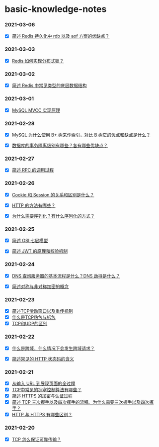 # basic-knowledge-notes



### 2021-03-06

- [x] [简述 Redis 持久化中 rdb 以及 aof 方案的优缺点？](https://github.com/zaynme/basic-knowledge-notes/blob/main/2021-03-06/redis-rdb-aof.md)

### 2021-03-03

- [x] [Redis 如何实现分布式锁？](https://github.com/zaynme/basic-knowledge-notes/blob/main/2021-03-03/Redis-distributed-lock.md)


### 2021-03-02

- [x] [简述 Redis 中常见类型的底层数据结构](https://github.com/zaynme/basic-knowledge-notes/blob/main/2021-03-02/redis-basic-data-structure.md)


### 2021-03-01

- [x] [MySQL MVCC 实现原理](https://github.com/zaynme/basic-knowledge-notes/blob/main/2021-03-01/mysql-mvcc.md)

### 2021-02-28

- [x] [MySQL 为什么使用 B+ 树来作索引，对比 B 树它的优点和缺点是什么？](https://github.com/zaynme/basic-knowledge-notes/blob/main/2021-02-28/b-plus-tree.md)
- [x] [数据库的事务隔离级别有哪些？各有哪些优缺点？](https://github.com/zaynme/basic-knowledge-notes/blob/main/2021-02-28/Transaction-isolation-level.md)


### 2021-02-27

- [x] [简述 RPC 的调用过程](https://github.com/zaynme/basic-knowledge-notes/blob/main/2021-02-27/rpc.md)


### 2021-02-26

- [x] [Cookie 和 Session 的关系和区别是什么？](https://github.com/zaynme/basic-knowledge-notes/blob/main/2021-02-26/cookie-session-diff.md)
- [x] [HTTP 的方法有哪些？](https://github.com/zaynme/basic-knowledge-notes/blob/main/2021-02-26/http-method.md)
- [x] [为什么需要序列化？有什么序列化的方式？](https://github.com/zaynme/basic-knowledge-notes/blob/main/2021-02-26/serialization.md)




### 2021-02-25

- [x] [简述 OSI 七层模型](https://github.com/zaynme/basic-knowledge-notes/blob/main/2021-02-25/osi.md)
- [x] [简述 JWT 的原理和校验机制](https://github.com/zaynme/basic-knowledge-notes/blob/main/2021-02-25/jwt.md)


### 2021-02-24

- [x] [DNS 查询服务器的基本流程是什么？DNS 劫持是什么？](https://github.com/zaynme/basic-knowledge-notes/blob/main/2021-02-24/dns.md)
- [x] [简述对称与非对称加密的概念](https://github.com/zaynme/basic-knowledge-notes/blob/main/2021-02-24/Symmetric-encryption-and-asymmetric-encryption.md)


### 2021-02-23

- [x] [简述TCP滑动窗口以及重传机制](https://github.com/zaynme/basic-knowledge-notes/blob/main/2021-02-23/tcp-sliding-window.md)
- [x] [什么是TCP粘包与拆包](https://github.com/zaynme/basic-knowledge-notes/blob/main/2021-02-23/tcp-sticky-packet.md)
- [x] [TCP和UDP的区别](https://github.com/zaynme/basic-knowledge-notes/blob/main/2021-02-23/tcp-udp.md)

### 2021-02-22

- [x] [什么是跨域，什么情况下会发生跨域请求？](https://github.com/zaynme/basic-knowledge-notes/blob/main/2021-02-22/cross-domain.md)
- [x] [简述常见的 HTTP 状态码的含义](https://github.com/zaynme/basic-knowledge-notes/blob/main/2021-02-22/http-status-code.md)



### 2021-02-21

- [x] [从输入 URL 到展现页面的全过程](https://github.com/zaynme/basic-knowledge-notes/blob/main/2021-02-21/The-whole-process-of-visiting-URL.md)
- [x] [TCP中常见的拥塞控制算法有哪些？](https://github.com/zaynme/basic-knowledge-notes/blob/main/2021-02-21/TCP-congestion-control.md)
- [x] [简述 HTTPS 的加密与认证过程](https://github.com/zaynme/basic-knowledge-notes/blob/main/2021-02-21/https-process.md)
- [x] [简述 TCP 三次握手以及四次挥手的流程。为什么需要三次握手以及四次挥手？](https://github.com/zaynme/basic-knowledge-notes/blob/main/2021-02-21/TCP-handshake-wave.md)
- [x] [HTTP 与 HTTPS 有哪些区别？](https://github.com/zaynme/basic-knowledge-notes/blob/main/2021-02-21/http-https-difference.md)

### 2021-02-20

- [x] [TCP 怎么保证可靠传输？](https://github.com/zaynme/basic-knowledge-notes/blob/main/2021-02-20/TCP-reliable-transmission.md)

